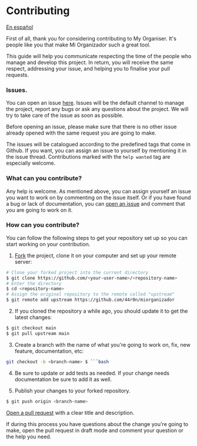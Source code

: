 # Contributing

[En español](CONTRIBUTING.md)

First of all, thank you for considering contributing to My Organiser. It's people like you that make Mi Organizador such a great tool.

This guide will help you communicate respecting the time of the people who manage and develop this project. In return, you will receive the same respect, addressing your issue, and helping you to finalise your pull requests.

### Issues.

You can open an issue [here](https://github.com/44r0n/miorganizador/issues/new/choose). Issues will be the default channel to manage the project, report any bugs or ask any questions about the project. We will try to take care of the issue as soon as possible.

Before opening an issue, please make sure that there is no other issue already opened with the same request you are going to make.

The issues will be catalogued according to the predefined tags that come in Github. If you want, you can assign an issue to yourself by mentioning it in the issue thread. Contributions marked with the `help wanted` tag are especially welcome.


### What can you contribute?

Any help is welcome. As mentioned above, you can assign yourself an issue you want to work on by commenting on the issue itself. Or if you have found a bug or lack of documentation, you can [open an issue](https://github.com/44r0n/miorganizador/issues/new/choose) and comment that you are going to work on it.

### How can you contribute?

You can follow the following steps to get your repository set up so you can start working on your contribution.

1. [Fork](https://docs.github.com/en/get-started/quickstart/fork-a-repo) the project, clone it on your computer and set up your remote server:
```bash
# Clone your forked project into the current directory
$ git clone https://github.com/<your-user-name>/<repository-name>
# Enter the directory
$ cd <repository-name>
# Assign the original repository to the remote called "upstream"
$ git remote add upstream https://github.com/44r0n/miorganizador
```

2. If you cloned the repository a while ago, you should update it to get the latest changes:
```bash
$ git checkout main
$ git pull upstream main
```

3. Create a branch with the name of what you're going to work on, fix, new feature, documentation, etc:
```bash
git checkout -b <branch-name> $ ```bash
```

4. Be sure to update or add tests as needed. If your change needs documentation be sure to add it as well.

5. Publish your changes to your forked repository.
```bash
$ git push origin <branch-name>
```

[Open a pull request](https://docs.github.com/es/pull-requests/collaborating-with-pull-requests/proposing-changes-to-your-work-with-pull-requests/about-pull-requests) with a clear title and description.

If during this process you have questions about the change you're going to make, open the pull request in draft mode and comment your question or the help you need.
